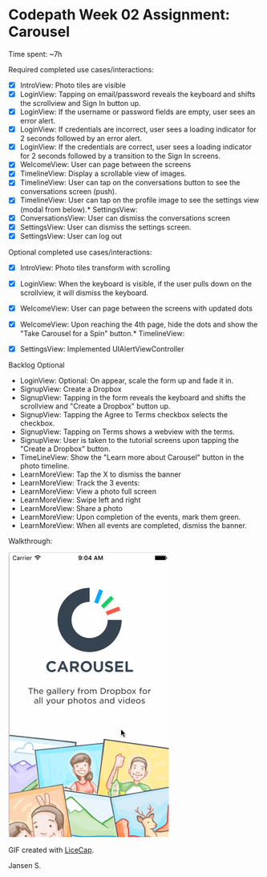# Codepath Week 02 Assignment: Carousel

Time spent: ~7h
 

Required completed use cases/interactions:
* [x] IntroView: Photo tiles are visible
* [x] LoginView: Tapping on email/password reveals the keyboard and shifts the scrollview and Sign In button up.
* [x] LoginView: If the username or password fields are empty, user sees an error alert.
* [x] LoginView: If credentials are incorrect, user sees a loading indicator for 2 seconds followed by an error alert.
* [x] LoginView: If the credentials are correct, user sees a loading indicator for 2 seconds followed by a transition to the Sign In screens.
* [x] WelcomeView: User can page between the screens
* [x] TimelineView: Display a scrollable view of images.
* [x] TimelineView: User can tap on the conversations button to see the conversations screen (push).
* [x] TimelineView: User can tap on the profile image to see the settings view (modal from below).* SettingsView:
* [x] ConversationsView: User can dismiss the conversations screen
* [x] SettingsView: User can dismiss the settings screen.
* [x] SettingsView: User can log out

Optional completed use cases/interactions:
* [x] IntroView: Photo tiles transform with scrolling
* [x] LoginView: When the keyboard is visible, if the user pulls down on the scrollview, it will dismiss the keyboard.
* [x] WelcomeView: User can page between the screens with updated dots
* [x] WelcomeView: Upon reaching the 4th page, hide the dots and show the "Take Carousel for a Spin" button.* TimelineView:
* [x] SettingsView: Implemented UIAlertViewController


Backlog Optional
* LoginView: Optional: On appear, scale the form up and fade it in.
* SignupView: Create a Dropbox
* SignupView: Tapping in the form reveals the keyboard and shifts the scrollview and "Create a Dropbox" button up.
* SignupView: Tapping the Agree to Terms checkbox selects the checkbox.
* SignupView: Tapping on Terms shows a webview with the terms.
* SignupView: User is taken to the tutorial screens upon tapping the "Create a Dropbox" button.
* TimeLineView: Show the "Learn more about Carousel" button in the photo timeline.
* LearnMoreView: Tap the X to dismiss the banner
* LearnMoreView: Track the 3 events:
* LearnMoreView: View a photo full screen
* LearnMoreView: Swipe left and right
* LearnMoreView: Share a photo
* LearnMoreView: Upon completion of the events, mark them green.
* LearnMoreView: When all events are completed, dismiss the banner.

Walkthrough:

![Video Walkthrough](WeekTwoV1.gif)

GIF created with [LiceCap](http://www.cockos.com/licecap/).

Jansen S.

